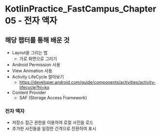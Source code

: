 # KotlinPractice_FastCampus_Chapter05 - 전자 액자
## 해당 챕터를 통해 배운 것
  * Layout을 그리는 법
    * 가로 화면으로 그리기
  * Android Permission 사용
  * View Animation 사용
  * Activity LifeCycle 알아보기
    * https://developer.android.com/guide/components/activities/activity-lifecycle?hl=ko
  * Content Provider
    * SAF (Storage Access Framework)
### 전자 액자
  * 저장소 접근 권한을 이용하여 로컬 사진을 로드
  * 추가한 사진들을 일정한 간격으로 전환하여 표시
